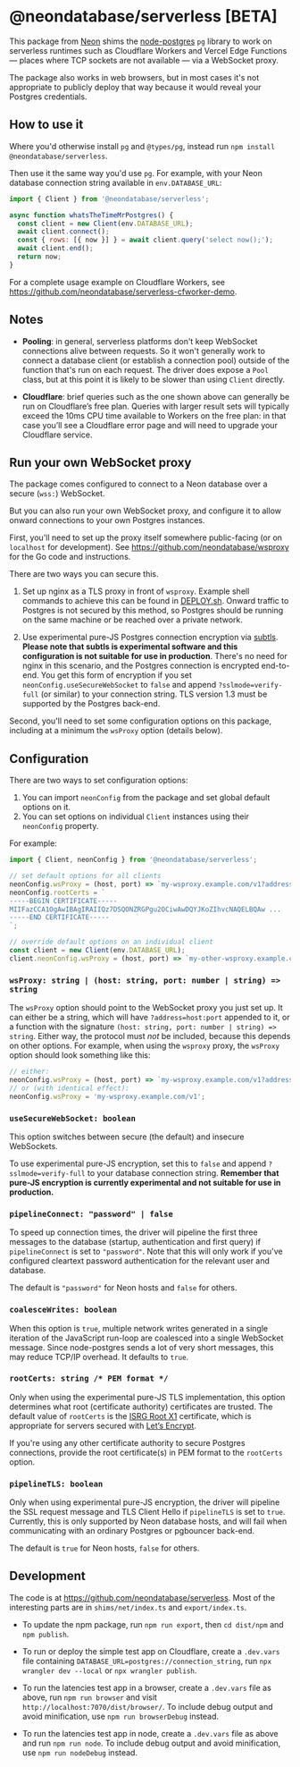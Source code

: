 # @neondatabase/serverless [BETA]

This package from [Neon](https://neon.tech) shims the [node-postgres](https://node-postgres.com/) `pg` library to work on serverless runtimes such as Cloudflare Workers and Vercel Edge Functions — places where TCP sockets are not available — via a WebSocket proxy.

The package also works in web browsers, but in most cases it's not appropriate to publicly deploy that way because it would reveal your Postgres credentials.


## How to use it

Where you'd otherwise install `pg` and `@types/pg`, instead run `npm install @neondatabase/serverless`.

Then use it the same way you'd use `pg`. For example, with your Neon database connection string available in `env.DATABASE_URL`:

```javascript
import { Client } from '@neondatabase/serverless';

async function whatsTheTimeMrPostgres() {
  const client = new Client(env.DATABASE_URL);
  await client.connect();
  const { rows: [{ now }] } = await client.query('select now();');
  await client.end();
  return now;
}
```

For a complete usage example on Cloudflare Workers, see https://github.com/neondatabase/serverless-cfworker-demo.


## Notes

* **Pooling**: in general, serverless platforms don't keep WebSocket connections alive between requests. So it won't generally work to connect a database client (or establish a connection pool) outside of the function that's run on each request. The driver does expose a `Pool` class, but at this point it is likely to be slower than using `Client` directly.

* **Cloudflare**: brief queries such as the one shown above can generally be run on Cloudflare’s free plan. Queries with larger result sets will typically exceed the 10ms CPU time available to Workers on the free plan: in that case you’ll see a Cloudflare error page and will need to upgrade your Cloudflare service.


## Run your own WebSocket proxy

The package comes configured to connect to a Neon database over a secure (`wss:`) WebSocket.

But you can also run your own WebSocket proxy, and configure it to allow onward connections to your own Postgres instances.

First, you'll need to set up the proxy itself somewhere public-facing (or on `localhost` for development). See https://github.com/neondatabase/wsproxy for the Go code and instructions.

There are two ways you can secure this.

1. Set up nginx as a TLS proxy in front of `wsproxy`. Example shell commands to achieve this can be found in [DEPLOY.sh](DEPLOY.sh). Onward traffic to Postgres is not secured by this method, so Postgres should be running on the same machine or be reached over a private network.

2. Use experimental pure-JS Postgres connection encryption via [subtls](https://github.com/jawj/subtls). **Please note that subtls is experimental software and this configuration is not suitable for use in production**. There's no need for nginx in this scenario, and the Postgres connection is encrypted end-to-end. You get this form of encryption if you set `neonConfig.useSecureWebSocket` to `false` and append `?sslmode=verify-full` (or similar) to your connection string. TLS version 1.3 must be supported by the Postgres back-end.

Second, you'll need to set some configuration options on this package, including at a minimum the `wsProxy` option (details below).


## Configuration

There are two ways to set configuration options:

1. You can import `neonConfig` from the package and set global default options on it. 
2. You can set options on individual `Client` instances using their `neonConfig` property.

For example:

```javascript
import { Client, neonConfig } from '@neondatabase/serverless';

// set default options for all clients
neonConfig.wsProxy = (host, port) => `my-wsproxy.example.com/v1?address=${host}:${port}`;
neonConfig.rootCerts = `
-----BEGIN CERTIFICATE-----
MIIFazCCA1OgAwIBAgIRAIIQz7DSQONZRGPgu2OCiwAwDQYJKoZIhvcNAQELBQAw ...
-----END CERTIFICATE-----
`;

// override default options on an individual client
const client = new Client(env.DATABASE_URL);
client.neonConfig.wsProxy = (host, port) => `my-other-wsproxy.example.com/v1?address=${host}:${port}`;
```

### `wsProxy: string | (host: string, port: number | string) => string`

The `wsProxy` option should point to the WebSocket proxy you just set up. It can either be a string, which will have `?address=host:port` appended to it, or a function with the signature `(host: string, port: number | string) => string`. Either way, the protocol must _not_ be included, because this depends on other options. For example, when using the `wsproxy` proxy, the `wsProxy` option should look something like this:

```javascript
// either:
neonConfig.wsProxy = (host, port) => `my-wsproxy.example.com/v1?address=${host}:${port}`
// or (with identical effect):
neonConfig.wsProxy = 'my-wsproxy.example.com/v1';
```

### `useSecureWebSocket: boolean`

This option switches between secure (the default) and insecure WebSockets. 

To use experimental pure-JS encryption, set this to `false` and append `?sslmode=verify-full` to your database connection string. **Remember that pure-JS encryption is currently experimental and not suitable for use in production.**

### `pipelineConnect: "password" | false`

To speed up connection times, the driver will pipeline the first three messages to the database (startup, authentication and first query) if `pipelineConnect` is set to `"password"`. Note that this will only work if you've configured cleartext password authentication for the relevant user and database. 

The default is `"password"` for Neon hosts and `false` for others.

### `coalesceWrites: boolean`

When this option is `true`, multiple network writes generated in a single iteration of the JavaScript run-loop are coalesced into a single WebSocket message. Since node-postgres sends a lot of very short messages, this may reduce TCP/IP overhead. It defaults to `true`.

### `rootCerts: string /* PEM format */`

Only when using the experimental pure-JS TLS implementation, this option determines what root (certificate authority) certificates are trusted. The default value of `rootCerts` is the [ISRG Root X1](https://letsencrypt.org/certificates/) certificate, which is appropriate for servers secured with [Let’s Encrypt](https://letsencrypt.org/).

If you're using any other certificate authority to secure Postgres connections, provide the root certificate(s) in PEM format to the `rootCerts` option.

### `pipelineTLS: boolean`

Only when using experimental pure-JS encryption, the driver will pipeline the SSL request message and TLS Client Hello if `pipelineTLS` is set to `true`. Currently, this is only supported by Neon database hosts, and will fail when communicating with an ordinary Postgres or pgbouncer back-end.

The default is `true` for Neon hosts, `false` for others.

## Development

The code is at https://github.com/neondatabase/serverless. Most of the interesting parts are in `shims/net/index.ts` and `export/index.ts`.

* To update the npm package, run `npm run export`, then `cd dist/npm` and `npm publish`.

* To run or deploy the simple test app on Cloudflare, create a `.dev.vars` file containing `DATABASE_URL=postgres://connection_string`, run `npx wrangler dev --local` or `npx wrangler publish`.

* To run the latencies test app in a browser, create a `.dev.vars` file as above, run `npm run browser` and visit `http://localhost:7070/dist/browser/`. To include debug output and avoid minification, use `npm run browserDebug` instead.

* To run the latencies test app in node, create a `.dev.vars` file as above and run `npm run node`. To include debug output and avoid minification, use `npm run nodeDebug` instead.
